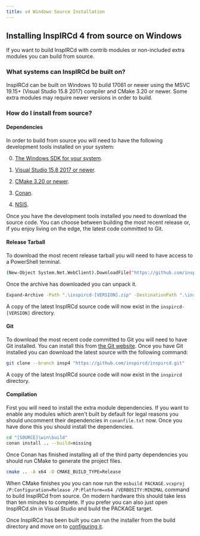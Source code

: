```yaml
---
title: v4 Windows Source Installation
---
```


## Installing InspIRCd 4 from source on Windows

If you want to build InspIRCd with contrib modules or non-included extra modules you can build from source.

### What systems can InspIRCd be built on?

InspIRCd can be built on Windows 10 build 17061 or newer using the MSVC 19.15+ (Visual Studio 15.8 2017) compiler and CMake 3.20 or newer. Some extra modules may require newer versions in order to build.

### How do I install from source?

#### Dependencies

In order to build from source you will need to have the following development tools installed on your system:

0. [The Windows SDK for your system](https://developer.microsoft.com/en-us/windows/downloads/windows-sdk/).

0. [Visual Studio 15.8 2017 or newer](https://visualstudio.microsoft.com/downloads/).

0. [CMake 3.20 or newer](https://cmake.org/download/).

0. [Conan](https://conan.io/downloads.html).

0. [NSIS](https://nsis.sourceforge.io/Download).

Once you have the development tools installed you need to download the source code. You can choose between building the most recent release or, if you enjoy living on the edge, the latest code committed to Git.

#### Release Tarball

To download the most recent release tarball you will need to have access to a PowerShell terminal.

```sh
(New-Object System.Net.WebClient).DownloadFile("https://github.com/inspircd/inspircd/archive/refs/tags/[VERSION].zip" ".\inspircd-[VERSION].zip"
```

Once the archive has downloaded you can unpack it.

```sh
Expand-Archive -Path ".\inspircd-[VERSION].zip" -DestinationPath ".\inspircd-[VERSION]"
```

A copy of the latest InspIRCd source code will now exist in the `inspircd-[VERSION]` directory.

#### Git

To download the most recent code committed to Git you will need to have Git installed. You can install this from [the Git website](https://git-scm.com/download/win). Once you have Git installed you can download the latest source with the following command:

```sh
git clone --branch insp4 "https://github.com/inspircd/inspircd.git"
```

A copy of the latest InspIRCd source code will now exist in the `inspircd` directory.

#### Compilation

First you will need to install the extra module dependencies. If you want to enable any modules which aren't built by default for legal reasons you should uncomment their dependencies in `conanfile.txt` now. Once you have done this you should install the dependencies.

```sh
cd "[SOURCE]\win\build"
conan install .. --build=missing
```

Once Conan has finished installing all of the third party dependencies you should run CMake to generate the project files.

```sh
cmake .. -A x64 -D CMAKE_BUILD_TYPE=Release
```

When CMake finishes you you can now run the `msbuild PACKAGE.vcxproj /P:Configuration=Release /P:Platform=x64 /VERBOSITY:MINIMAL` command to build InspIRCd from source. On modern hardware this should take less than ten minutes to complete. If you prefer you can also just open InspIRCd.sln in Visual Studio and build the PACKAGE target.

Once InspIRCd has been built you can run the installer from the build directory and move on to [configuring it](/4/configuration).
